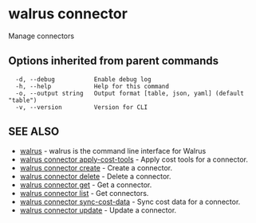 # walrus connector

Manage connectors

## Options inherited from parent commands

```
  -d, --debug           Enable debug log
  -h, --help            Help for this command
  -o, --output string   Output format [table, json, yaml] (default "table")
  -v, --version         Version for CLI
```

## SEE ALSO

* [walrus](../walrus)	 - walrus is the command line interface for Walrus
* [walrus connector apply-cost-tools](walrus_connector_apply-cost-tools)	 - Apply cost tools for a connector.
* [walrus connector create](walrus_connector_create)	 - Create a connector.
* [walrus connector delete](walrus_connector_delete)	 - Delete a connector.
* [walrus connector get](walrus_connector_get)	 - Get a connector.
* [walrus connector list](walrus_connector_list)	 - Get connectors.
* [walrus connector sync-cost-data](walrus_connector_sync-cost-data)	 - Sync cost data for a connector.
* [walrus connector update](walrus_connector_update)	 - Update a connector.

